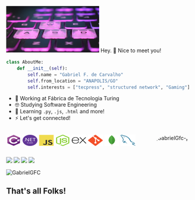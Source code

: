  <img alt="BANNER-imag" height="125" width="250" src="https://github.com/GabrielGFC/GabrielGFC/blob/main/BANNER.png">
Hey. 👋 Nice to meet you!

```python
class AboutMe:
    def __init__(self):
        self.name = "Gabriel F. de Carvalho"
        self.from_location = "ANAPOLIS/GO"
        self.interests = ["tecpress", "structured network", "Gaming"]
```

- 👷 Working at   Fábrica de Tecnologia Turing
- :nerd_face: Studying Software Engineering
- :genie: Learning `.py`, `.js`, `.html` and more!
- ⚡ Let's get connected!


<div style="display: inline_block"><br>
  <img align="center" alt="GabrielGfc-csharp" height="30" width="40" src="https://raw.githubusercontent.com/devicons/devicon/master/icons/csharp/csharp-original.svg">
  <img align="center" alt="GabrielGfc-CSS" height="30" width="40" src="https://raw.githubusercontent.com/devicons/devicon/master/icons/dotnetcore/dotnetcore-original.svg">
  <img align="center" alt="GabrielGfc-CSS" height="30" width="40" src="https://raw.githubusercontent.com/devicons/devicon/master/icons/javascript/javascript-original.svg">
  <img align="center" alt="GabrielGfc-CSS" height="30" width="40" src="https://raw.githubusercontent.com/devicons/devicon/master/icons/nodejs/nodejs-original.svg">
  <img align="center" alt="GabrielGfc-CSS" height="30" width="40" src="https://raw.githubusercontent.com/devicons/devicon/master/icons/express/express-original.svg">
  <img align="center" alt="GabrielGfc-CSS" height="30" width="40" src="https://raw.githubusercontent.com/devicons/devicon/master/icons/git/git-original.svg">
  <img align="center" alt="GabrielGfc-CSS" height="30" width="40" src="https://raw.githubusercontent.com/devicons/devicon/master/icons/mongodb/mongodb-original.svg">
  <img align="center" alt="GabrielGfc-CSS" height="30" width="40" src="https://raw.githubusercontent.com/devicons/devicon/master/icons/mysql/mysql-original.svg">
  <img align="right" alt="GabrielGfc-pic" height="150" style="border-radius:50px;" src="https://media.discordapp.net/attachments/1150486916572135494/1176613423317004418/a0b6a802-be7d-4c82-a0de-77733eff7eb3-removebg-preview.png?ex=656f81a4&is=655d0ca4&hm=82c9a0dddfebdb34857a6d4c48cf17fcd888fe3c0c26b4ecbaaf93dde3459611&=&width=411&height=411">
</div>

  ##
 
<div> 
  <a href="https://instagram.com/gabrielcarvalhofr" target="_blank"><img src="https://img.shields.io/badge/-Instagram-%23E4405F?style=for-the-badge&logo=instagram&logoColor=white" target="_blank"></a>
 <a href="https://discord.com/users/sentinela4799" target="_blank"><img src="https://img.shields.io/badge/Discord-7289DA?style=for-the-badge&logo=discord&logoColor=white" target="_blank"></a> 
  <a href = "mailto:carvalhogabrielgfc1@gmail.com"><img src="https://img.shields.io/badge/-Gmail-%23333?style=for-the-badge&logo=gmail&logoColor=white" target="_blank"></a>
  <a href="https://br.linkedin.com/in/gabriel-de-carvalho-a4b9042a0/" target="_blank"><img src="https://img.shields.io/badge/-LinkedIn-%230077B5?style=for-the-badge&logo=linkedin&logoColor=white" target="_blank"></a> 
  
  
</div>
<div align="left"> 
  <p> <img src="https://komarev.com/ghpvc/?username=GabrielGFC&color=blueviolet" alt="GabrielGFC"/> </p>
</div>

  ## That's all Folks!
